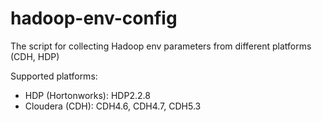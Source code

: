 # hadoop-env-config

The script for collecting Hadoop env parameters from different platforms (CDH, HDP)

Supported platforms:

 - HDP (Hortonworks): HDP2.2.8
 - Cloudera (CDH): CDH4.6, CDH4.7, CDH5.3
